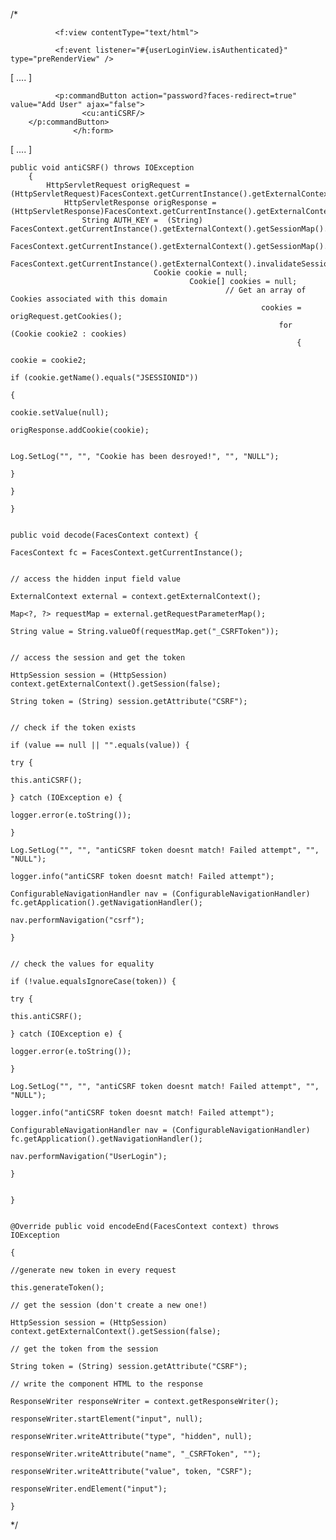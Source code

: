 




/*
<html xmlns="http://www.w3.org/1999/xhtml"
    xmlns:h="http://java.sun.com/jsf/html"
        xmlns:f="http://java.sun.com/jsf/core"
	    xmlns:p="http://primefaces.org/ui"
	        xmlns:cu="http://localhost:8080/custom"
		    xmlns:ui="http://java.sun.com/jsf/facelets">
		     
		      <f:view contentType="text/html">
		       
		      <f:event listener="#{userLoginView.isAuthenticated}" type="preRenderView" />

[ .... ] 

      
              <p:commandButton action="password?faces-redirect=true" value="Add User" ajax="false">
                	<cu:antiCSRF/>
		</p:commandButton>
		          </h:form>
[ .... ]


    public void antiCSRF() throws IOException
        {		
	        HttpServletRequest origRequest = (HttpServletRequest)FacesContext.getCurrentInstance().getExternalContext().getRequest();
		        HttpServletResponse origResponse = (HttpServletResponse)FacesContext.getCurrentInstance().getExternalContext().getResponse();
			        String AUTH_KEY =  (String) FacesContext.getCurrentInstance().getExternalContext().getSessionMap().get("AUTH_KEY");
				       	FacesContext.getCurrentInstance().getExternalContext().getSessionMap().remove(AUTH_KEY);
					   		FacesContext.getCurrentInstance().getExternalContext().invalidateSession();
							   		Cookie cookie = null;
									   		Cookie[] cookies = null;
											   	    // Get an array of Cookies associated with this domain
												       	    cookies = origRequest.getCookies();		         
													       		for (Cookie cookie2 : cookies) 
															   		{
																	   			cookie = cookie2;		         
																				   				if (cookie.getName().equals("JSESSIONID"))
																								   				{        	 
																													   				cookie.setValue(null);	       		
																																		   				origResponse.addCookie(cookie);
																																							   			
																																											                Log.SetLog("", "", "Cookie has been desroyed!", "", "NULL");    
																																													   				} 
																																																	   		}		     
																																																			    }
																																																			    	
																																																						public void decode(FacesContext context) {
																																																									 FacesContext fc = FacesContext.getCurrentInstance();

																																																									 			// access the hidden input field value
																																																															ExternalContext external = context.getExternalContext();
																																																																		Map<?, ?> requestMap = external.getRequestParameterMap();
																																																																					String value = String.valueOf(requestMap.get("_CSRFToken"));

																																																																								// access the session and get the token
																																																																											HttpSession session = (HttpSession) context.getExternalContext().getSession(false);
																																																																														String token = (String) session.getAttribute("CSRF");

																																																																																	// check if the token exists
																																																																																				if (value == null || "".equals(value)) {
																																																																																								try {
																																																																																													this.antiCSRF();
																																																																																																	} catch (IOException e) {
																																																																																																						logger.error(e.toString());
																																																																																																										}
																																																																																																														Log.SetLog("", "", "antiCSRF token doesnt match! Failed attempt", "", "NULL"); 
																																																																																																																		logger.info("antiCSRF token doesnt match! Failed attempt");
																																																																																																																						ConfigurableNavigationHandler nav = (ConfigurableNavigationHandler) fc.getApplication().getNavigationHandler(); 
																																																																																																																						    			nav.performNavigation("csrf");
																																																																																																																												}

																																																																																																																															// check the values for equality
																																																																																																																																		if (!value.equalsIgnoreCase(token)) {
																																																																																																																																						try {
																																																																																																																																											this.antiCSRF();
																																																																																																																																															} catch (IOException e) {
																																																																																																																																																				logger.error(e.toString());
																																																																																																																																																								}
																																																																																																																																																												Log.SetLog("", "", "antiCSRF token doesnt match! Failed attempt", "", "NULL"); 
																																																																																																																																																																logger.info("antiCSRF token doesnt match! Failed attempt");
																																																																																																																																																																				ConfigurableNavigationHandler nav = (ConfigurableNavigationHandler) fc.getApplication().getNavigationHandler(); 
																																																																																																																																																																				    			nav.performNavigation("UserLogin");
																																																																																																																																																																										}

																																																																																																																																																																												}

																																																																																																																																																																													    @Override public void encodeEnd(FacesContext context) throws IOException 
																																																																																																																																																																													    	    {
																																																																																																																																																																														    	    	//generate new token in every request
																																																																																																																																																																																	    	this.generateToken();
																																																																																																																																																																																			    	// get the session (don't create a new one!)
																																																																																																																																																																																					    	HttpSession session = (HttpSession) context.getExternalContext().getSession(false);
																																																																																																																																																																																							    	// get the token from the session
																																																																																																																																																																																									    	String token = (String) session.getAttribute("CSRF");
																																																																																																																																																																																											    	// write the component HTML to the response
																																																																																																																																																																																													    	ResponseWriter responseWriter = context.getResponseWriter();
																																																																																																																																																																																															    	responseWriter.startElement("input", null);
																																																																																																																																																																																																	    	responseWriter.writeAttribute("type", "hidden", null);
																																																																																																																																																																																																			    	responseWriter.writeAttribute("name", "_CSRFToken", "");
																																																																																																																																																																																																					    	responseWriter.writeAttribute("value", token, "CSRF");
																																																																																																																																																																																																							    	responseWriter.endElement("input");
																																																																																																																																																																																																									    }

*/
